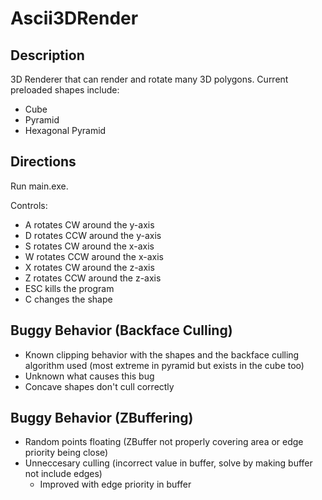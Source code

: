 # Ascii3DRender
## Description
3D Renderer that can render and rotate many 3D polygons.
Current preloaded shapes include:
* Cube
* Pyramid
* Hexagonal Pyramid

## Directions
Run main.exe.

Controls:
* A rotates CW around the y-axis
* D rotates CCW around the y-axis
* S rotates CW around the x-axis
* W rotates CCW around the x-axis
* X rotates CW around the z-axis
* Z rotates CCW around the z-axis
* ESC kills the program
* C changes the shape

## Buggy Behavior (Backface Culling)
* Known clipping behavior with the shapes and the backface culling algorithm used (most extreme in pyramid but exists in the cube too)
* Unknown what causes this bug
* Concave shapes don't cull correctly

## Buggy Behavior (ZBuffering)
* Random points floating (ZBuffer not properly covering area or edge priority being close)
* Unneccesary culling (incorrect value in buffer, solve by making buffer not include edges)
    * Improved with edge priority in buffer
